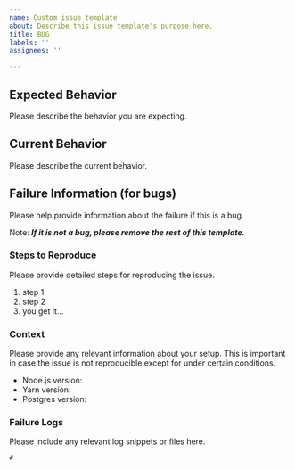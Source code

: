 ```yaml
---
name: Custom issue template
about: Describe this issue template's purpose here.
title: BUG
labels: ''
assignees: ''

---
```


## Expected Behavior

Please describe the behavior you are expecting.

## Current Behavior

Please describe the current behavior.

## Failure Information (for bugs)

Please help provide information about the failure if this is a bug.

Note: **_If it is not a bug, please remove the rest of this template._**

### Steps to Reproduce

Please provide detailed steps for reproducing the issue.

1. step 1
2. step 2
3. you get it...

### Context

Please provide any relevant information about your setup. This is important in case the issue is not reproducible except for under certain conditions.

- Node.js version:
- Yarn version:
- Postgres version:

### Failure Logs

Please include any relevant log snippets or files here.

```
#
```
